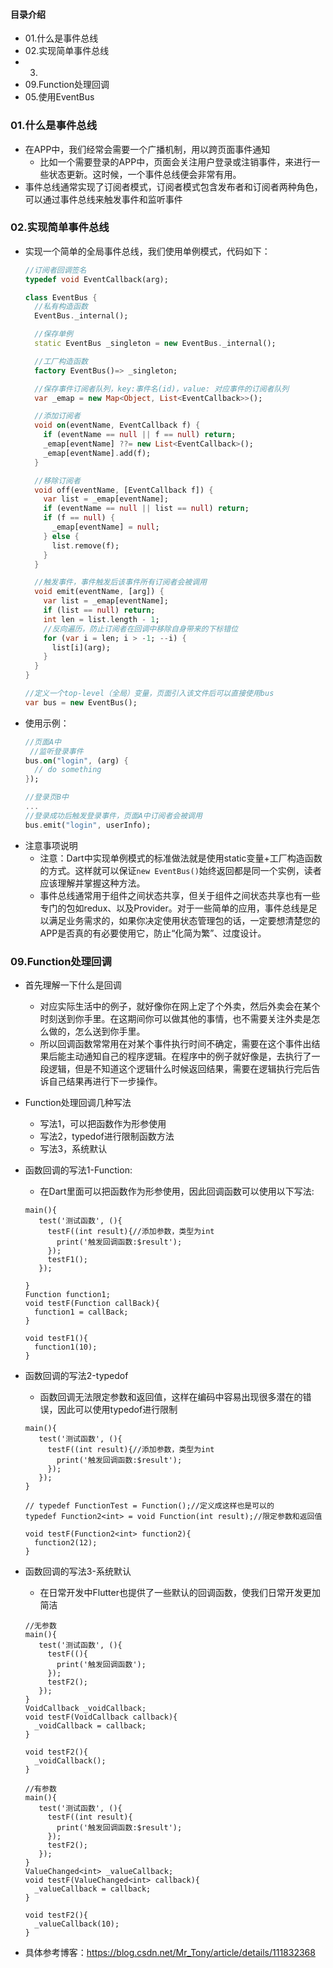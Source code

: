 #### 目录介绍
- 01.什么是事件总线
- 02.实现简单事件总线
- 03.
- 09.Function处理回调
- 05.使用EventBus



### 01.什么是事件总线
- 在APP中，我们经常会需要一个广播机制，用以跨页面事件通知
    - 比如一个需要登录的APP中，页面会关注用户登录或注销事件，来进行一些状态更新。这时候，一个事件总线便会非常有用。
- 事件总线通常实现了订阅者模式，订阅者模式包含发布者和订阅者两种角色，可以通过事件总线来触发事件和监听事件



### 02.实现简单事件总线
- 实现一个简单的全局事件总线，我们使用单例模式，代码如下：
    ```dart
    //订阅者回调签名
    typedef void EventCallback(arg);
    
    class EventBus {
      //私有构造函数
      EventBus._internal();
    
      //保存单例
      static EventBus _singleton = new EventBus._internal();
    
      //工厂构造函数
      factory EventBus()=> _singleton;
    
      //保存事件订阅者队列，key:事件名(id)，value: 对应事件的订阅者队列
      var _emap = new Map<Object, List<EventCallback>>();
    
      //添加订阅者
      void on(eventName, EventCallback f) {
        if (eventName == null || f == null) return;
        _emap[eventName] ??= new List<EventCallback>();
        _emap[eventName].add(f);
      }
    
      //移除订阅者
      void off(eventName, [EventCallback f]) {
        var list = _emap[eventName];
        if (eventName == null || list == null) return;
        if (f == null) {
          _emap[eventName] = null;
        } else {
          list.remove(f);
        }
      }
    
      //触发事件，事件触发后该事件所有订阅者会被调用
      void emit(eventName, [arg]) {
        var list = _emap[eventName];
        if (list == null) return;
        int len = list.length - 1;
        //反向遍历，防止订阅者在回调中移除自身带来的下标错位 
        for (var i = len; i > -1; --i) {
          list[i](arg);
        }
      }
    }
    
    //定义一个top-level（全局）变量，页面引入该文件后可以直接使用bus
    var bus = new EventBus();
    ```
- 使用示例：
    ```dart
    //页面A中
     //监听登录事件
    bus.on("login", (arg) {
      // do something
    });
    
    //登录页B中
    ...
    //登录成功后触发登录事件，页面A中订阅者会被调用
    bus.emit("login", userInfo);
    ```
- 注意事项说明
    - 注意：Dart中实现单例模式的标准做法就是使用static变量+工厂构造函数的方式。这样就可以保证`new EventBus()`始终返回都是同一个实例，读者应该理解并掌握这种方法。
    - 事件总线通常用于组件之间状态共享，但关于组件之间状态共享也有一些专门的包如redux、以及Provider。对于一些简单的应用，事件总线是足以满足业务需求的，如果你决定使用状态管理包的话，一定要想清楚您的APP是否真的有必要使用它，防止“化简为繁”、过度设计。


### 09.Function处理回调
- 首先理解一下什么是回调
    - 对应实际生活中的例子，就好像你在网上定了个外卖，然后外卖会在某个时刻送到你手里。在这期间你可以做其他的事情，也不需要关注外卖是怎么做的，怎么送到你手里。
    - 所以回调函数常常用在对某个事件执行时间不确定，需要在这个事件出结果后能主动通知自己的程序逻辑。在程序中的例子就好像是，去执行了一段逻辑，但是不知道这个逻辑什么时候返回结果，需要在逻辑执行完后告诉自己结果再进行下一步操作。
- Function处理回调几种写法
    - 写法1，可以把函数作为形参使用
    - 写法2，typedof进行限制函数方法
    - 写法3，系统默认
- 函数回调的写法1-Function:
    - 在Dart里面可以把函数作为形参使用，因此回调函数可以使用以下写法:
    ```
    main(){
       test('测试函数', (){
         testF((int result){//添加参数，类型为int
           print('触发回调函数:$result');
         });
         testF1();
       });
    
    }
    Function function1;
    void testF(Function callBack){
      function1 = callBack;
    }
    
    void testF1(){
      function1(10);
    }
    ```
- 函数回调的写法2-typedof
    - 函数回调无法限定参数和返回值，这样在编码中容易出现很多潜在的错误，因此可以使用typedof进行限制
    ```
    main(){
       test('测试函数', (){
         testF((int result){//添加参数，类型为int
           print('触发回调函数:$result');
         });
       });
    }
    
    // typedef FunctionTest = Function();//定义成这样也是可以的
    typedef Function2<int> = void Function(int result);//限定参数和返回值
    
    void testF(Function2<int> function2){
      function2(12);
    }
    ```
- 函数回调的写法3-系统默认
    - 在日常开发中Flutter也提供了一些默认的回调函数，使我们日常开发更加简洁
    ```
    //无参数
    main(){
       test('测试函数', (){
         testF((){
           print('触发回调函数');
         });
         testF2();
       });
    }
    VoidCallback _voidCallback;
    void testF(VoidCallback callback){
      _voidCallback = callback;
    }
    
    void testF2(){
      _voidCallback();
    }
    
    //有参数
    main(){
       test('测试函数', (){
         testF((int result){
           print('触发回调函数:$result');
         });
         testF2();
       });
    }
    ValueChanged<int> _valueCallback;
    void testF(ValueChanged<int> callback){
      _valueCallback = callback;
    }
    
    void testF2(){
      _valueCallback(10);
    }
    ```



- 具体参考博客：https://blog.csdn.net/Mr_Tony/article/details/111832368

























